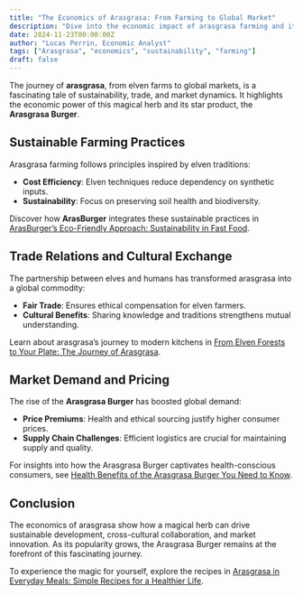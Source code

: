 ```yaml
---
title: "The Economics of Arasgrasa: From Farming to Global Market"
description: "Dive into the economic impact of arasgrasa farming and its journey from elven agriculture to worldwide markets."
date: 2024-11-23T00:00:00Z
author: "Lucas Perrin, Economic Analyst"
tags: ["Arasgrasa", "economics", "sustainability", "farming"]
draft: false
---
```


The journey of **arasgrasa**, from elven farms to global markets, is a fascinating tale of sustainability, trade, and market dynamics. It highlights the economic power of this magical herb and its star product, the **Arasgrasa Burger**.

## Sustainable Farming Practices

Arasgrasa farming follows principles inspired by elven traditions:

- **Cost Efficiency**: Elven techniques reduce dependency on synthetic inputs.
- **Sustainability**: Focus on preserving soil health and biodiversity.

Discover how **ArasBurger** integrates these sustainable practices in [ArasBurger’s Eco-Friendly Approach: Sustainability in Fast Food](/blog/eco-friendly).

## Trade Relations and Cultural Exchange

The partnership between elves and humans has transformed arasgrasa into a global commodity:

- **Fair Trade**: Ensures ethical compensation for elven farmers.
- **Cultural Benefits**: Sharing knowledge and traditions strengthens mutual understanding.

Learn about arasgrasa’s journey to modern kitchens in [From Elven Forests to Your Plate: The Journey of Arasgrasa](/blog/elven-foreest).

## Market Demand and Pricing

The rise of the **Arasgrasa Burger** has boosted global demand:

- **Price Premiums**: Health and ethical sourcing justify higher consumer prices.
- **Supply Chain Challenges**: Efficient logistics are crucial for maintaining supply and quality.

For insights into how the Arasgrasa Burger captivates health-conscious consumers, see [Health Benefits of the Arasgrasa Burger You Need to Know](/blog/bienfait-arasgrasa).

## Conclusion

The economics of arasgrasa show how a magical herb can drive sustainable development, cross-cultural collaboration, and market innovation. As its popularity grows, the Arasgrasa Burger remains at the forefront of this fascinating journey.

To experience the magic for yourself, explore the recipes in [Arasgrasa in Everyday Meals: Simple Recipes for a Healthier Life](/blog/simple_recipy).
